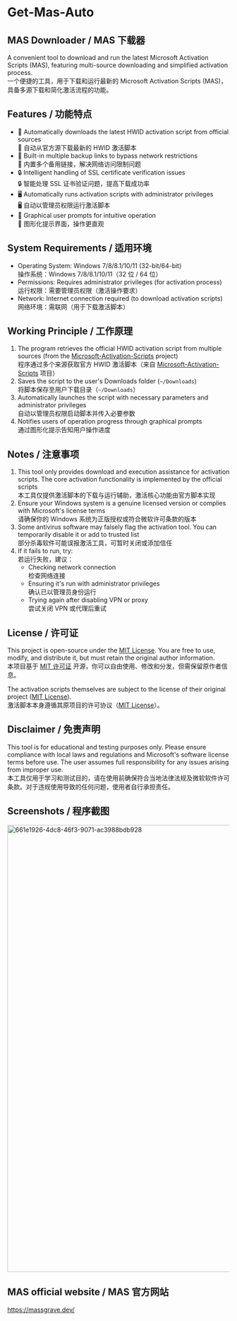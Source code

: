 # Get-Mas-Auto

## MAS Downloader / MAS 下载器

A convenient tool to download and run the latest Microsoft Activation Scripts (MAS), featuring multi-source downloading and simplified activation process.  
一个便捷的工具，用于下载和运行最新的 Microsoft Activation Scripts (MAS)，具备多源下载和简化激活流程的功能。


## Features / 功能特点

- 🚀 Automatically downloads the latest HWID activation script from official sources  
  🚀 自动从官方源下载最新的 HWID 激活脚本
- 🔗 Built-in multiple backup links to bypass network restrictions  
  🔗 内置多个备用链接，解决网络访问限制问题
- 🔒 Intelligent handling of SSL certificate verification issues  
  🔒 智能处理 SSL 证书验证问题，提高下载成功率
- 🖥️ Automatically runs activation scripts with administrator privileges  
  🖥️ 自动以管理员权限运行激活脚本
- 📱 Graphical user prompts for intuitive operation  
  📱 图形化提示界面，操作更直观


## System Requirements / 适用环境

- Operating System: Windows 7/8/8.1/10/11 (32-bit/64-bit)  
  操作系统：Windows 7/8/8.1/10/11（32 位 / 64 位）
- Permissions: Requires administrator privileges (for activation process)  
  运行权限：需要管理员权限（激活操作要求）
- Network: Internet connection required (to download activation scripts)  
  网络环境：需联网（用于下载激活脚本）


## Working Principle / 工作原理

1. The program retrieves the official HWID activation script from multiple sources (from the [Microsoft-Activation-Scripts](https://github.com/massgravel/Microsoft-Activation-Scripts) project)  
   程序通过多个来源获取官方 HWID 激活脚本（来自 [Microsoft-Activation-Scripts](https://github.com/massgravel/Microsoft-Activation-Scripts) 项目）
2. Saves the script to the user's Downloads folder (`~/Downloads`)  
   将脚本保存至用户下载目录（`~/Downloads`）
3. Automatically launches the script with necessary parameters and administrator privileges  
   自动以管理员权限启动脚本并传入必要参数
4. Notifies users of operation progress through graphical prompts  
   通过图形化提示告知用户操作进度


## Notes / 注意事项

1. This tool only provides download and execution assistance for activation scripts. The core activation functionality is implemented by the official scripts  
   本工具仅提供激活脚本的下载与运行辅助，激活核心功能由官方脚本实现
2. Ensure your Windows system is a genuine licensed version or complies with Microsoft's license terms  
   请确保你的 Windows 系统为正版授权或符合微软许可条款的版本
3. Some antivirus software may falsely flag the activation tool. You can temporarily disable it or add to trusted list  
   部分杀毒软件可能误报激活工具，可暂时关闭或添加信任
4. If it fails to run, try:  
   若运行失败，建议：
   - Checking network connection  
     检查网络连接
   - Ensuring it's run with administrator privileges  
     确认已以管理员身份运行
   - Trying again after disabling VPN or proxy  
     尝试关闭 VPN 或代理后重试


## License / 许可证

This project is open-source under the [MIT License](LICENSE). You are free to use, modify, and distribute it, but must retain the original author information.  
本项目基于 [MIT 许可证](LICENSE) 开源，你可以自由使用、修改和分发，但需保留原作者信息。

The activation scripts themselves are subject to the license of their original project ([MIT License](https://github.com/massgravel/Microsoft-Activation-Scripts/blob/master/LICENSE)).  
激活脚本本身遵循其原项目的许可协议（[MIT License](https://github.com/massgravel/Microsoft-Activation-Scripts/blob/master/LICENSE)）。


## Disclaimer / 免责声明

This tool is for educational and testing purposes only. Please ensure compliance with local laws and regulations and Microsoft's software license terms before use. The user assumes full responsibility for any issues arising from improper use.  
本工具仅用于学习和测试目的，请在使用前确保符合当地法律法规及微软软件许可条款。对于违规使用导致的任何问题，使用者自行承担责任。


## Screenshots / 程序截图

<img width="1188" height="1011" alt="661e1926-4dc8-46f3-9071-ac3988bdb928" src="https://github.com/user-attachments/assets/04112050-8716-4551-a0bd-2761079d0cca" />


## MAS official website / MAS 官方网站
https://massgrave.dev/
